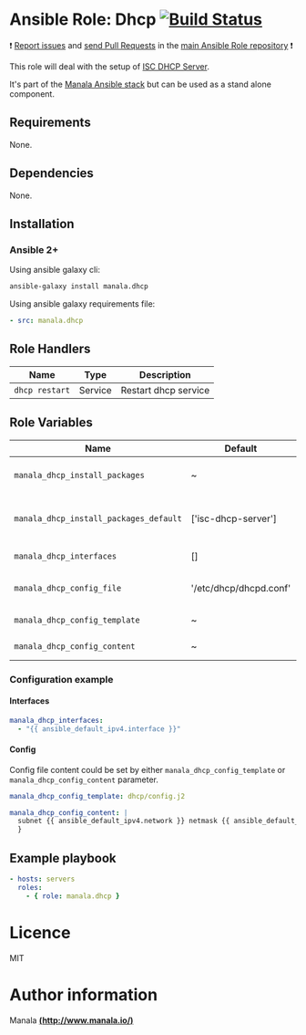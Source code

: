 # Ansible Role: Dhcp [![Build Status](https://travis-ci.org/manala/ansible-role-dhcp.svg?branch=master)](https://travis-ci.org/manala/ansible-role-dhcp)

:exclamation: [Report issues](https://github.com/manala/ansible-roles/issues) and [send Pull Requests](https://github.com/manala/ansible-roles/pulls) in the [main Ansible Role repository](https://github.com/manala/ansible-roles) :exclamation:

This role will deal with the setup of [ISC DHCP Server](https://www.isc.org/downloads/dhcp/).

It's part of the [Manala Ansible stack](http://www.manala.io) but can be used as a stand alone component.

## Requirements

None.

## Dependencies

None.

## Installation

### Ansible 2+

Using ansible galaxy cli:

```bash
ansible-galaxy install manala.dhcp
```

Using ansible galaxy requirements file:

```yaml
- src: manala.dhcp
```

## Role Handlers

| Name           | Type    | Description          |
| -------------- | ------- | -------------------- |
| `dhcp restart` | Service | Restart dhcp service |

## Role Variables

| Name                                   | Default                | Type   | Description                            |
| -------------------------------------- | ---------------------- | ------ | -------------------------------------- |
| `manala_dhcp_install_packages`         | ~                      | Array  | Dependency packages to install         |
| `manala_dhcp_install_packages_default` | ['isc-dhcp-server']    | Array  | Default dependency packages to install |
| `manala_dhcp_interfaces`               | []                     | Array  | Network interfaces                     |
| `manala_dhcp_config_file`              | '/etc/dhcp/dhcpd.conf' | String | Configuration destination path         |
| `manala_dhcp_config_template`          | ~                      | String | Configuration template                 |
| `manala_dhcp_config_content`           | ~                      | String | Configuration content                  |

### Configuration example

#### Interfaces

```yaml
manala_dhcp_interfaces:
  - "{{ ansible_default_ipv4.interface }}"
```

#### Config

Config file content could be set by either `manala_dhcp_config_template` or `manala_dhcp_config_content` parameter.

```yaml
manala_dhcp_config_template: dhcp/config.j2
```

```yaml
manala_dhcp_config_content: |
  subnet {{ ansible_default_ipv4.network }} netmask {{ ansible_default_ipv4.netmask }} {
  }
```

## Example playbook

```yaml
- hosts: servers
  roles:
    - { role: manala.dhcp }
```

# Licence

MIT

# Author information

Manala [**(http://www.manala.io/)**](http://www.manala.io)

